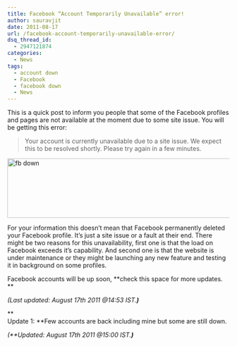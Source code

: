 ```yaml
---
title: Facebook “Account Temporarily Unavailable” error!
author: sauravjit
date: 2011-08-17
url: /facebook-account-temporarily-unavailable-error/
dsq_thread_id:
  - 2947121874
categories:
  - News
tags:
  - account down
  - Facebook
  - facebook down
  - News
---
```

This is a quick post to inform you people that some of the Facebook profiles and pages are not available at the moment due to some site issue. You will be getting this error:

> Your account is currently unavailable due to a site issue. We expect this to be resolved shortly. Please try again in a few minutes.

<img class="alignnone size-large  wp-image-54006" src="http://cdn.devilsworkshop.org/files/2011/08/fb-down-600x135.jpg" alt="fb down" width="600" height="135" />

For your information this doesn&#8217;t mean that Facebook permanently deleted your Facebook profile. It&#8217;s just a site issue or a fault at their end. There might be two reasons for this unavailability, first one is that the load on Facebook exceeds it&#8217;s capability. And second one is that the website is under maintenance or they might be launching any new feature and testing it in background on some profiles.

Facebook accounts will be up soon, **check this space for more updates. **

*(Last updated: August 17th 2011 @14:53 IST.****)***

**  
Update 1: **Few accounts are back including mine but some are still down.

*(**Updated: August 17th 2011 @15:00 IST.****)***
